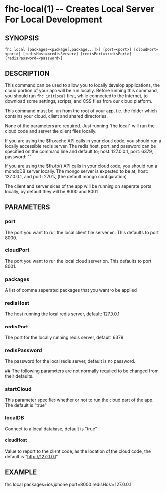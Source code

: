 fhc-local(1) -- Creates Local Server For Local Development
==========================================

## SYNOPSIS

    fhc local [packages=<package[,package...]>] [port=<port>] [cloudPort=<port>] [redisHost=<redisServer>] [redisPort=<redisPort>] [redisPassword=<password>]

## DESCRIPTION

This command can be used to allow you to locally develop applications, the cloud portion of your app will be run locally. Before running this command, you should run `fhc initlocal` first, while connected to the Internet, to download some settings, scripts, and CSS files from our cloud platform.

This command must be run from the root of your app, i.e. the folder which contains your cloud, client and shared directories.

None of the parameters are required. Just running "fhc local" will run the cloud code and server the client files locally.

If you are using the $fh.cache API calls in your cloud code, you should run a locally accessible redis server.  The redis host, port, and password can be specified on the command line and default to; host: 127.0.0.1, port: 6379, password: ""

If you are using the $fh.db() API calls in your cloud code, you should run a mondoDB server locally.  The mongo server is expected to be at; host: 127.0.0.1, and port: 27017, (the default mongo configuration)

The client and server sides of the app will be running on seperate ports locally, by default they will be 8000 and 8001

## PARAMETERS

### port

The port you want to run the local client file server on. This defaults to port 8000.

### cloudPort

The port you want to run the local cloud server on. This defaults to port 8001.

### packages

A list of comma seperated packages that you want to be applied

### redisHost

The host running the local redis server, default: 127.0.0.1

### redisPort

The port for the locally running redis server, default: 6379

### redisPassword

The password for the local redis server, default is no password.

## The following parameters are not normally required to be changed from their defaults.

### startCloud

This parameter specifies whether or not to run the cloud part of the app. The default is "true"

### localDB

Connect to a local database, default is "true"

#### cloudHost

Value to report to the client code, as the location of the cloud code, the default is "http://127.0.0.1"

## EXAMPLE

fhc local packages=ios,iphone port=8000 redisHost=127.0.0.1
